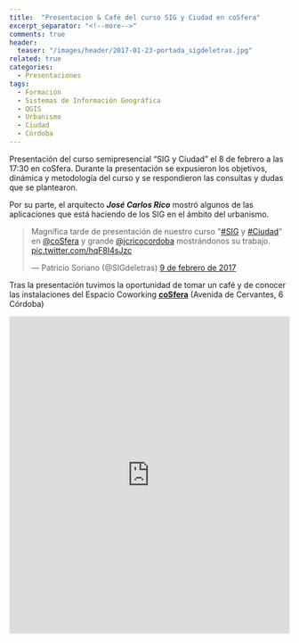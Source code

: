 ```yaml
---
title:  "Presentacion & Café del curso SIG y Ciudad en coSfera"
excerpt_separator: "<!--more-->"
comments: true
header:
  teaser: "/images/header/2017-01-23-portada_sigdeletras.jpg"
related: true
categories: 
  - Presentaciones
tags:
  - Formación
  - Sistemas de Información Geográfica
  - QGIS
  - Urbanismo
  - Ciudad
  - Córdoba
---
```


Presentación del curso semipresencial “SIG y Ciudad” el 8 de febrero a las 17:30 en coSfera. Durante la presentación se expusieron los objetivos, dinámica y metodología del curso y se respondieron las consultas y dudas que se plantearon.

<!--more-->

Por su parte, el arquitecto ***José Carlos Rico*** mostró algunos de las aplicaciones que está haciendo de los SIG en el ámbito del urbanismo.

<blockquote class="twitter-tweet" data-lang="es"><p lang="es" dir="ltr">Magnífica tarde de presentación de nuestro curso &quot;<a href="https://twitter.com/hashtag/SIG?src=hash">#SIG</a> y <a href="https://twitter.com/hashtag/Ciudad?src=hash">#Ciudad</a>&quot; en <a href="https://twitter.com/coSfera">@coSfera</a> y grande <a href="https://twitter.com/jcricocordoba">@jcricocordoba</a> mostrándonos su trabajo. <a href="https://t.co/hqF8I4sJzc">pic.twitter.com/hqF8I4sJzc</a></p>&mdash; Patricio Soriano (@SIGdeletras) <a href="https://twitter.com/SIGdeletras/status/829585398766694400">9 de febrero de 2017</a></blockquote>
<script async src="//platform.twitter.com/widgets.js" charset="utf-8"></script>

Tras la presentación tuvimos la oportunidad de tomar un café y de conocer las instalaciones del Espacio Coworking [**coSfera**](http://www.cosfera.es/) (Avenida de Cervantes, 6 Córdoba)

<style>
.responsive-wrap iframe{ max-width: 100%;}
</style>
<div class="responsive-wrap">
<!-- this is the embed code provided by Google -->
  <iframe src="https://docs.google.com/presentation/d/1FdWEb2iwmHnCYP-KIBK8Fo8MZf23Odr_nJDRrS_vE0Q/embed?start=false&loop=false&delayms=3000" frameborder="0" width="960" height="569" allowfullscreen="true" mozallowfullscreen="true" webkitallowfullscreen="true"></iframe>
<!-- Google embed ends -->
</div>

